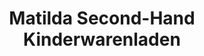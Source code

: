 ---
title: "Matilda Second-Hand Kinderwarenladen"
url: /frankfurt-am-main/matilda-second-hand-kinderwarenladen/
shop: Gebrauchtwaren
---